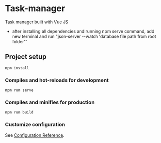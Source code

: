 # Task-manager

Task manager built with Vue JS

- after installing all dependencies and running npm serve command, add new
  terminal and run "json-server --watch 'database file path from root folder'"

## Project setup

```
npm install
```

### Compiles and hot-reloads for development

```
npm run serve
```

### Compiles and minifies for production

```
npm run build
```

### Customize configuration

See [Configuration Reference](https://cli.vuejs.org/config/).
